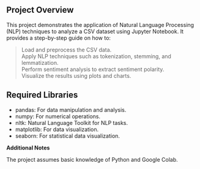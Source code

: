 

## Project Overview

This project demonstrates the application of Natural Language Processing (NLP) techniques to analyze a CSV dataset using Jupyter Notebook. It provides a step-by-step guide on how to:

> Load and preprocess the CSV data. <br>
> Apply NLP techniques such as tokenization, stemming, and lemmatization.<br>
> Perform sentiment analysis to extract sentiment polarity.<br>
> Visualize the results using plots and charts.<br>

## Required Libraries

* pandas: For data manipulation and analysis.
* numpy: For numerical operations.
* nltk: Natural Language Toolkit for NLP tasks.
* matplotlib: For data visualization.
* seaborn: For statistical data visualization.

**Additional Notes**

The project assumes basic knowledge of Python and Google Colab.
